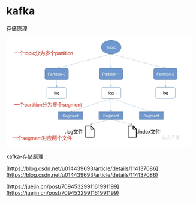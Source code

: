 # kafka



存储原理

<img src="assets/image-20230922202951074.png" alt="image-20230922202951074" style="zoom:67%;" />



kafka-存储原理：

[https://blog.csdn.net/u014439693/article/details/114137086](https://blog.csdn.net/u014439693/article/details/114137086)

[https://juejin.cn/post/7094532991161991199](https://juejin.cn/post/7094532991161991199)
